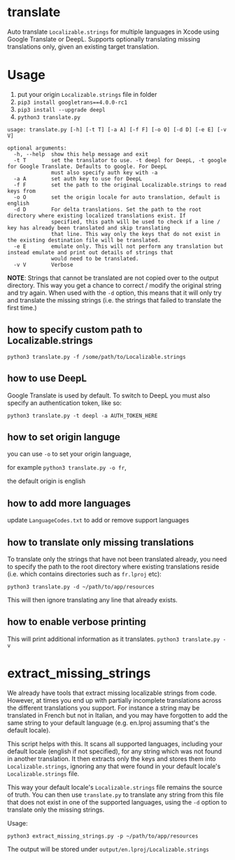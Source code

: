 # translate
Auto translate `Localizable.strings` for multiple languages in Xcode using Google Translate or DeepL. Supports optionally translating missing translations only, given an existing target translation.

# Usage
1. put your origin `Localizable.strings` file in folder
2. `pip3 install googletrans==4.0.0-rc1`
3. `pip3 install --upgrade deepl`
4. `python3 translate.py`
```
usage: translate.py [-h] [-t T] [-a A] [-f F] [-o O] [-d D] [-e E] [-v V]

optional arguments:
  -h, --help  show this help message and exit
  -t T        set the translator to use. -t deepl for DeepL, -t google for Google Translate. Defaults to google. For DeepL
              must also specify auth key with -a
  -a A        set auth key to use for DeepL
  -f F        set the path to the original Localizable.strings to read keys from
  -o O        set the origin locale for auto translation, default is english
  -d D        For delta translations. Set the path to the root directory where existing localized translations exist. If
              specified, this path will be used to check if a line / key has already been translated and skip translating
              that line. This way only the keys that do not exist in the existing destination file will be translated.
  -e E        emulate only. This will not perform any translation but instead emulate and print out details of strings that
              would need to be translated.
  -v V        Verbose
```

**NOTE**: Strings that cannot be translated are not copied over to the output directory. This way you
get a chance to correct / modify the original string and try again. When used with the `-d` option, this means that 
it will only try and translate the missing strings (i.e. the strings that failed to translate the first time.)

## how to specify custom path to Localizable.strings
`python3 translate.py -f /some/path/to/Localizable.strings`

## how to use DeepL
Google Translate is used by default. To switch to DeepL you must also specify an authentication token, like so:

`python3 translate.py -t deepl -a AUTH_TOKEN_HERE`

## how to set origin languge
you can use `-o` to set your origin language,

for example `python3 translate.py -o fr`,

the default origin is english

## how to add more languages
update `LanguageCodes.txt` to add or remove support languages

## how to translate only missing translations
To translate only the strings that have not been translated already, you need to specify the path to the root directory where existing translations reside (i.e. which contains directories such as `fr.lproj` etc):

`python3 translate.py -d ~/path/to/app/resources`

This will then ignore translating any line that already exists. 

## how to enable verbose printing
This will print additional information as it translates.
`python3 translate.py -v`

# extract_missing_strings

We already have tools that extract missing localizable strings from code. However, at times you end up with partially incomplete translations
across the different translations you support. For instance
a string may be translated in French but not in Italian, and you may have forgotten to add the same string to your default language (e.g. en.lproj assuming that's
the default locale).

This script helps with this. It scans all supported languages, including your default locale (english if not specified), for
any string which was not found in another translation. It then extracts only the keys and stores them into `Localizable.strings`, ignoring any
that were found in your default locale's `Localizable.strings` file.

This way your default locale's `Localizable.strings` file remains the source of truth. You can then
use `translate.py` to translate any string from this file that does not exist in one of the supported languages, 
using the `-d` option to translate only the missing strings.

Usage:

`python3 extract_missing_strings.py -p ~/path/to/app/resources`

The output will be stored under `output/en.lproj/Localizable.strings`
